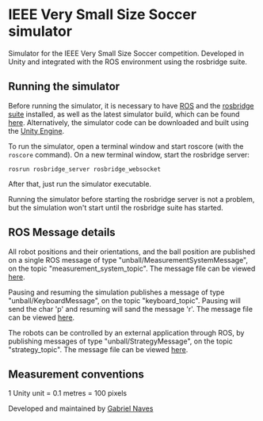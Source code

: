 # IEEE Very Small Size Soccer simulator

Simulator for the IEEE Very Small Size Soccer competition. Developed in Unity and integrated with the ROS environment using the rosbridge suite.

## Running the simulator

Before running the simulator, it is necessary to have [ROS](http://wiki.ros.org/ROS/Installation) and the [rosbridge suite](http://wiki.ros.org/rosbridge_suite) installed, as well as the latest simulator build, which can be found [here](https://drive.google.com/drive/folders/0BwlvQGynHcxZZlJTcWZUazNqT00?usp=sharing). Alternatively, the simulator code can be downloaded and built using the [Unity Engine](https://store.unity.com/). 

To run the simulator, open a terminal window and start roscore (with the `roscore` command). On a new terminal window, start the rosbridge server:

    rosrun rosbridge_server rosbridge_websocket

After that, just run the simulator executable.

Running the simulator before starting the rosbridge server is not a problem, but the simulation won't start until the rosbridge suite has started.

## ROS Message details

All robot positions and their orientations, and the ball position are published on a single ROS message of type "unball/MeasurementSystemMessage", on the topic "measurement_system_topic". The message file can be viewed [here](https://github.com/unball/ieee-very-small/blob/master/software/msg/MeasurementSystemMessage.msg).

Pausing and resuming the simulation publishes a message of type "unball/KeyboardMessage", on the topic "keyboard_topic". Pausing will send the char 'p' and resuming will sand the message 'r'. The message file can be viewed [here](https://github.com/unball/ieee-very-small/blob/master/software/msg/KeyboardMessage.msg).

The robots can be controlled by an external application through ROS, by publishing messages of type "unball/StrategyMessage", on the topic "strategy_topic". The message file can be viewed [here](https://github.com/unball/ieee-very-small/blob/master/software/msg/StrategyMessage.msg).

## Measurement conventions

1 Unity unit = 0.1 metres = 100 pixels

Developed and maintained by [Gabriel Naves](https://github.com/gabrielnaves)

